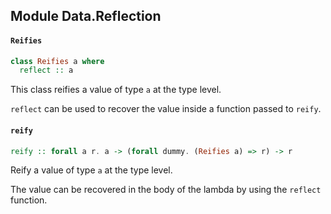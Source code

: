 ## Module Data.Reflection

#### `Reifies`

``` purescript
class Reifies a where
  reflect :: a
```

This class reifies a value of type `a` at the type level.

`reflect` can be used to recover the value inside a function passed
to `reify`.

#### `reify`

``` purescript
reify :: forall a r. a -> (forall dummy. (Reifies a) => r) -> r
```

Reify a value of type `a` at the type level.

The value can be recovered in the body of the lambda by using the `reflect` function.


